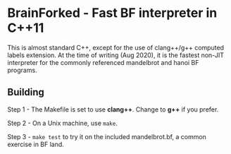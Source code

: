 # BrainForked - Fast BF interpreter in C++11

This is almost standard C++, except for the use of clang++/g++ computed labels extension.  At the
time of writing (Aug 2020), it is the fastest non-JIT interpreter for the commonly referenced mandelbrot and hanoi
BF programs.

## Building

Step 1 - The Makefile is set to use **clang++**.  Change to **g++** if you prefer.

Step 2 - On a Unix machine, use ```make```.  

Step 3 - ```make test``` to try it on the included mandelbrot.bf, 
        a common exercise in BF land.

